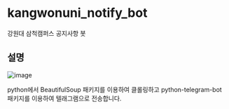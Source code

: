 # kangwonuni_notify_bot
강원대 삼척캠퍼스 공지사항 봇

## 설명
![image](https://user-images.githubusercontent.com/68237656/172329786-e463804e-cd0b-4dcd-b08f-acda29e15f88.png)

python에서 BeautifulSoup 패키지를 이용하여 클롤링하고 python-telegram-bot 패키지를 이용하여 텔래그램으로 전송합니다.
